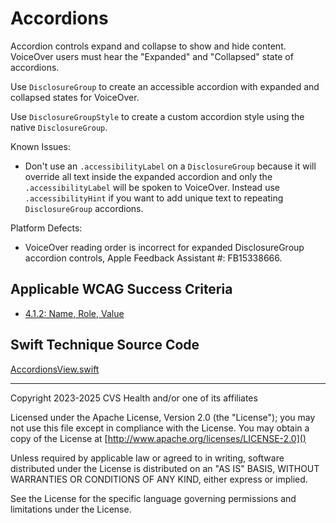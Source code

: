# Accordions
Accordion controls expand and collapse to show and hide content. VoiceOver users must hear the "Expanded" and "Collapsed" state of accordions.

Use `DisclosureGroup` to create an accessible accordion with expanded and collapsed states for VoiceOver. 

Use `DisclosureGroupStyle` to create a custom accordion style using the native `DisclosureGroup`. 

Known Issues:

* Don't use an `.accessibilityLabel` on a `DisclosureGroup` because it will override all text inside the expanded accordion and only the `.accessibilityLabel` will be spoken to VoiceOver. Instead use `.accessibilityHint` if you want to add unique text to repeating `DisclosureGroup` accordions.

Platform Defects:
* VoiceOver reading order is incorrect for expanded DisclosureGroup accordion controls, Apple Feedback Assistant #: FB15338666.

## Applicable WCAG Success Criteria
- [4.1.2: Name, Role, Value](https://www.w3.org/WAI/WCAG22/Understanding/name-role-value.html)

## Swift Technique Source Code
[AccordionsView.swift](../iOSswiftUIa11yTechniques/AccordionsView.swift)

----

Copyright 2023-2025 CVS Health and/or one of its affiliates

Licensed under the Apache License, Version 2.0 (the "License");
you may not use this file except in compliance with the License.
You may obtain a copy of the License at
[http://www.apache.org/licenses/LICENSE-2.0]()

Unless required by applicable law or agreed to in writing, software
distributed under the License is distributed on an "AS IS" BASIS,
WITHOUT WARRANTIES OR CONDITIONS OF ANY KIND, either express or implied.

See the License for the specific language governing permissions and
limitations under the License.

